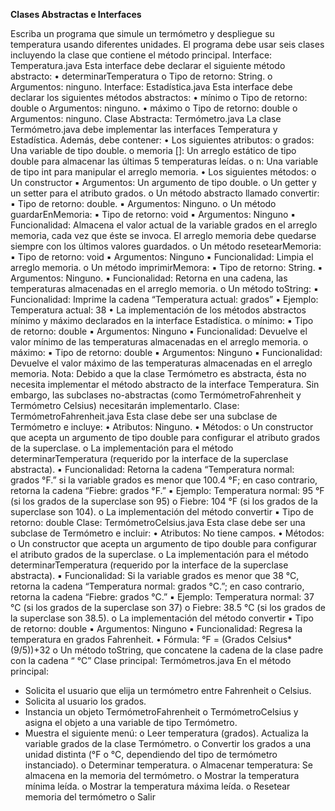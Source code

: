 **Clases Abstractas e Interfaces**


Escriba un programa que simule un termómetro y despliegue su temperatura usando diferentes 
unidades. El programa debe usar seis clases incluyendo la clase que contiene el método principal. 
Interface: Temperatura.java
Esta interface debe declarar el siguiente método abstracto:
• determinarTemperatura
o Tipo de retorno: String.
o Argumentos: ninguno.
Interface: Estadística.java
Esta interface debe declarar los siguientes métodos abstractos:
• mínimo
o Tipo de retorno: double
o Argumentos: ninguno.
• máximo
o Tipo de retorno: double
o Argumentos: ninguno.
Clase Abstracta: Termómetro.java
La clase Termómetro.java debe implementar las interfaces Temperatura y Estadística. Además, 
debe contener:
• Los siguientes atributos:
o grados: Una variable de tipo double.
o memoria []: Un arreglo estático de tipo double para almacenar las últimas 5 
temperaturas leídas.
o n: Una variable de tipo int para manipular el arreglo memoria.
• Los siguientes métodos:
o Un constructor
▪ Argumentos: Un argumento de tipo double.
o Un getter y un setter para el atributo grados.
o Un método abstracto llamado convertir:
▪ Tipo de retorno: double.
▪ Argumentos: Ninguno.
o Un método guardarEnMemoria:
▪ Tipo de retorno: void
▪ Argumentos: Ninguno
▪ Funcionalidad: Almacena el valor actual de la variable grados en el arreglo
memoria, cada vez que éste se invoca. El arreglo memoria debe quedarse 
siempre con los últimos valores guardados.
o Un método resetearMemoria: 
▪ Tipo de retorno: void
▪ Argumentos: Ninguno
▪ Funcionalidad: Limpia el arreglo memoria.
o Un método imprimirMemora:
▪ Tipo de retorno: String.
▪ Argumentos: Ninguno.
▪ Funcionalidad: Retorna en una cadena, las temperaturas almacenadas en 
el arreglo memoria.
o Un método toString:
▪ Funcionalidad: Imprime la cadena “Temperatura actual: grados”
▪ Ejemplo: Temperatura actual: 38
• La implementación de los métodos abstractos mínimo y máximo declarados en la interface
Estadística.
o mínimo:
▪ Tipo de retorno: double
▪ Argumentos: Ninguno
▪ Funcionalidad: Devuelve el valor mínimo de las temperaturas 
almacenadas en el arreglo memoria.
o máximo:
▪ Tipo de retorno: double
▪ Argumentos: Ninguno
▪ Funcionalidad: Devuelve el valor máximo de las temperaturas 
almacenadas en el arreglo memoria.
Nota: Debido a que la clase Termómetro es abstracta, ésta no necesita implementar el método 
abstracto de la interface Temperatura. Sin embargo, las subclases no-abstractas (como
TermómetroFahrenheit y Termómetro Celsius) necesitarán implementarlo.
Clase: TermómetroFahrenheit.java
Esta clase debe ser una subclase de Termómetro e incluye:
• Atributos: Ninguno.
• Métodos:
o Un constructor que acepta un argumento de tipo double para configurar el 
atributo grados de la superclase.
o La implementación para el método determinarTemperatura (requerido por la 
interface de la superclase abstracta).
▪ Funcionalidad: Retorna la cadena “Temperatura normal: grados °F.” si la 
variable grados es menor que 100.4 °F; en caso contrario, retorna la 
cadena “Fiebre: grados °F.”
▪ Ejemplo: Temperatura normal: 95 °F (si los grados de la superclase son 
95) o Fiebre: 104 °F (si los grados de la superclase son 104).
o La implementación del método convertir
▪ Tipo de retorno: double 
Clase: TermómetroCelsius.java
Esta clase debe ser una subclase de Termómetro e incluir:
• Atributos: No tiene campos.
• Métodos:
o Un constructor que acepta un argumento de tipo double para configurar el 
atributo grados de la superclase.
o La implementación para el método determinarTemperatura (requerido por la 
interface de la superclase abstracta).
▪ Funcionalidad: Si la variable grados es menor que 38 °C, retorna la cadena 
“Temperatura normal: grados °C.”; en caso contrario, retorna la cadena 
“Fiebre: grados °C.”
▪ Ejemplo: Temperatura normal: 37 °C (si los grados de la superclase son 
37) o Fiebre: 38.5 °C (si los grados de la superclase son 38.5).
o La implementación del método convertir
▪ Tipo de retorno: double
▪ Argumentos: Ninguno
▪ Funcionalidad: Regresa la temperatura en grados Fahrenheit.
• Fórmula: °F = (Grados Celsius*(9/5))+32
o Un método toString, que concatene la cadena de la clase padre con la cadena “ °C”
Clase principal: Termómetros.java
En el método principal:
- Solicita el usuario que elija un termómetro entre Fahrenheit o Celsius.
- Solicita al usuario los grados.
- Instancia un objeto TermómetroFahrenheit o TermómetroCelsius y asigna el objeto a una 
variable de tipo Termómetro.
- Muestra el siguiente menú:
o Leer temperatura (grados). Actualiza la variable grados de la clase Termómetro.
o Convertir los grados a una unidad distinta (°F o °C, dependiendo del tipo de 
termómetro instanciado).
o Determinar temperatura.
o Almacenar temperatura: Se almacena en la memoria del termómetro.
o Mostrar la temperatura mínima leída.
o Mostrar la temperatura máxima leída.
o Resetear memoria del termómetro 
o Salir
